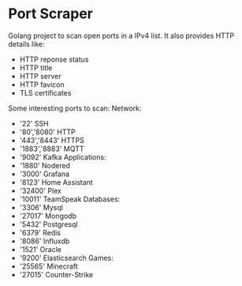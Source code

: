 
# Port Scraper

Golang project to scan open ports in a IPv4 list. It also provides HTTP details like:
* HTTP reponse status
* HTTP title
* HTTP server
* HTTP favicon
* TLS certificates

Some interesting ports to scan:
Network:
* '22' SSH
* '80','8080' HTTP
* '443','8443' HTTPS
* '1883','8883' MQTT
* '9092' Kafka
Applications:
* '1880' Nodered
* '3000' Grafana
* '8123' Home Assistant 
* '32400' Plex
* '10011' TeamSpeak
Databases:
* '3306' Mysql
* '27017' Mongodb
* '5432' Postgresql
* '6379' Redis
* '8086' Influxdb
* '1521' Oracle
* '9200' Elasticsearch
Games:
* '25565' Minecraft
* '27015' Counter-Strike


